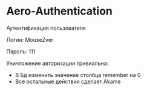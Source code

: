 # Aero-Authentication
Аутентификация пользователя

Логин: MouseZver

Пароль: 111

Уничтожение авторизации тривиальна:
- В Бд изменить значение столбца remember на 0
- Все остальные действия сделает Akame
